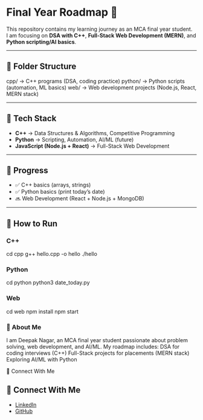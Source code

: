 # Final Year Roadmap 🚀

This repository contains my learning journey as an MCA final year student.  
I am focusing on **DSA with C++**, **Full-Stack Web Development (MERN)**, and **Python scripting/AI basics**.  

---

## 📂 Folder Structure



cpp/ → C++ programs (DSA, coding practice)
python/ → Python scripts (automation, ML basics)
web/ → Web development projects (Node.js, React, MERN stack)

---

## 🔹 Tech Stack
- **C++** → Data Structures & Algorithms, Competitive Programming  
- **Python** → Scripting, Automation, AI/ML (future)  
- **JavaScript (Node.js + React)** → Full-Stack Web Development  

---

## 📝 Progress
- ✅ C++ basics (arrays, strings)  
- ✅ Python basics (print today’s date)  
- 🔜 Web Development (React + Node.js + MongoDB)  

---
## 📌 How to Run

### C++

cd cpp
g++ hello.cpp -o hello
./hello



### Python
cd python
python3 date_today.py


### Web 
cd web
npm install
npm start


### 🌟 About Me
I am Deepak Nagar, an MCA final year student passionate about problem solving, web development, and AI/ML.
My roadmap includes:
DSA for coding interviews (C++)
Full-Stack projects for placements (MERN stack)
Exploring AI/ML with Python

🔗 Connect With Me
## 🔗 Connect With Me
- [LinkedIn](https://www.linkedin.com/in/deepak-nagar-software)  
- [GitHub](https://github.com/deepnngarr-dotcom)  

